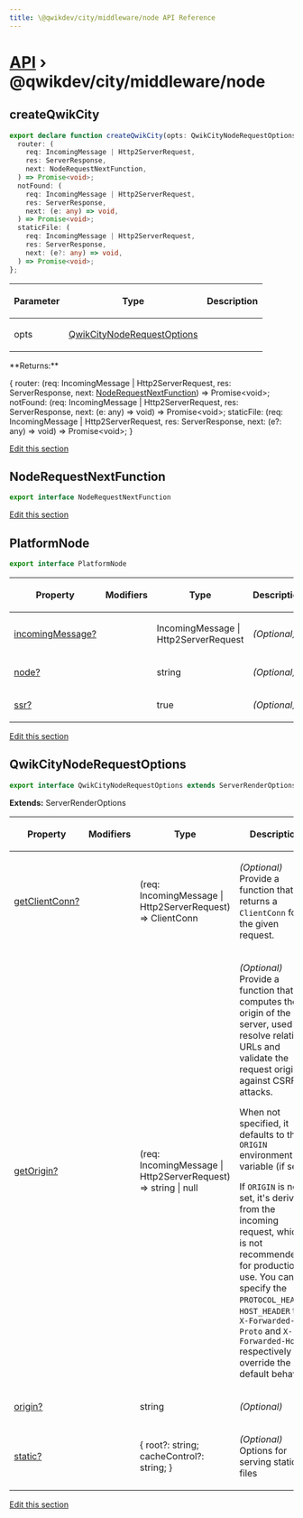 ```yaml
---
title: \@qwikdev/city/middleware/node API Reference
---
```


# [API](/api) &rsaquo; @qwikdev/city/middleware/node

## createQwikCity

```typescript
export declare function createQwikCity(opts: QwikCityNodeRequestOptions): {
  router: (
    req: IncomingMessage | Http2ServerRequest,
    res: ServerResponse,
    next: NodeRequestNextFunction,
  ) => Promise<void>;
  notFound: (
    req: IncomingMessage | Http2ServerRequest,
    res: ServerResponse,
    next: (e: any) => void,
  ) => Promise<void>;
  staticFile: (
    req: IncomingMessage | Http2ServerRequest,
    res: ServerResponse,
    next: (e?: any) => void,
  ) => Promise<void>;
};
```

<table><thead><tr><th>

Parameter

</th><th>

Type

</th><th>

Description

</th></tr></thead>
<tbody><tr><td>

opts

</td><td>

[QwikCityNodeRequestOptions](#qwikcitynoderequestoptions)

</td><td>

</td></tr>
</tbody></table>
**Returns:**

{ router: (req: IncomingMessage \| Http2ServerRequest, res: ServerResponse, next: [NodeRequestNextFunction](#noderequestnextfunction)) =&gt; Promise&lt;void&gt;; notFound: (req: IncomingMessage \| Http2ServerRequest, res: ServerResponse, next: (e: any) =&gt; void) =&gt; Promise&lt;void&gt;; staticFile: (req: IncomingMessage \| Http2ServerRequest, res: ServerResponse, next: (e?: any) =&gt; void) =&gt; Promise&lt;void&gt;; }

[Edit this section](https://github.com/QwikDev/qwik/tree/main/packages/qwik-city/src/middleware/node/index.ts)

## NodeRequestNextFunction

```typescript
export interface NodeRequestNextFunction
```

[Edit this section](https://github.com/QwikDev/qwik/tree/main/packages/qwik-city/src/middleware/node/index.ts)

## PlatformNode

```typescript
export interface PlatformNode
```

<table><thead><tr><th>

Property

</th><th>

Modifiers

</th><th>

Type

</th><th>

Description

</th></tr></thead>
<tbody><tr><td>

[incomingMessage?](#)

</td><td>

</td><td>

IncomingMessage \| Http2ServerRequest

</td><td>

_(Optional)_

</td></tr>
<tr><td>

[node?](#)

</td><td>

</td><td>

string

</td><td>

_(Optional)_

</td></tr>
<tr><td>

[ssr?](#)

</td><td>

</td><td>

true

</td><td>

_(Optional)_

</td></tr>
</tbody></table>

[Edit this section](https://github.com/QwikDev/qwik/tree/main/packages/qwik-city/src/middleware/node/index.ts)

## QwikCityNodeRequestOptions

```typescript
export interface QwikCityNodeRequestOptions extends ServerRenderOptions
```

**Extends:** ServerRenderOptions

<table><thead><tr><th>

Property

</th><th>

Modifiers

</th><th>

Type

</th><th>

Description

</th></tr></thead>
<tbody><tr><td>

[getClientConn?](#)

</td><td>

</td><td>

(req: IncomingMessage \| Http2ServerRequest) =&gt; ClientConn

</td><td>

_(Optional)_ Provide a function that returns a `ClientConn` for the given request.

</td></tr>
<tr><td>

[getOrigin?](#)

</td><td>

</td><td>

(req: IncomingMessage \| Http2ServerRequest) =&gt; string \| null

</td><td>

_(Optional)_ Provide a function that computes the origin of the server, used to resolve relative URLs and validate the request origin against CSRF attacks.

When not specified, it defaults to the `ORIGIN` environment variable (if set).

If `ORIGIN` is not set, it's derived from the incoming request, which is not recommended for production use. You can specify the `PROTOCOL_HEADER`, `HOST_HEADER` to `X-Forwarded-Proto` and `X-Forwarded-Host` respectively to override the default behavior.

</td></tr>
<tr><td>

[origin?](#)

</td><td>

</td><td>

string

</td><td>

_(Optional)_

</td></tr>
<tr><td>

[static?](#)

</td><td>

</td><td>

{ root?: string; cacheControl?: string; }

</td><td>

_(Optional)_ Options for serving static files

</td></tr>
</tbody></table>

[Edit this section](https://github.com/QwikDev/qwik/tree/main/packages/qwik-city/src/middleware/node/index.ts)
